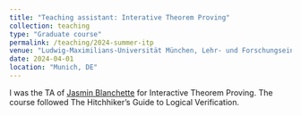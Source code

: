 ```yaml
---
title: "Teaching assistant: Interative Theorem Proving"
collection: teaching
type: "Graduate course"
permalink: /teaching/2024-summer-itp
venue: "Ludwig-Maximilians-Universität München, Lehr- und Forschungseinheit für Theoretische Informatik und Theorembeweisen"
date: 2024-04-01
location: "Munich, DE"
---
```


I was the TA of [Jasmin Blanchette](https://www.tcs.ifi.lmu.de/mitarbeiter/jasmin-blanchette_de.html) for Interactive Theorem Proving. The course followed The Hitchhiker’s Guide to Logical Verification.
